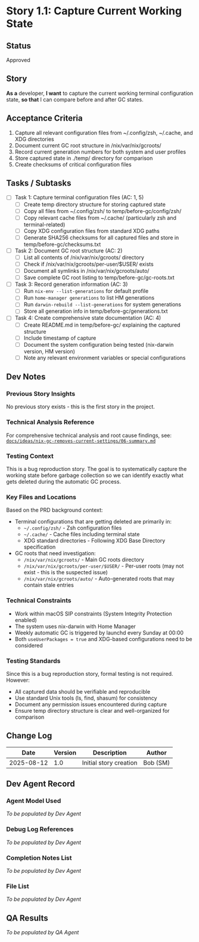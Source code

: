 # Story 1.1: Capture Current Working State

## Status

Approved

## Story

**As a** developer,
**I want** to capture the current working terminal configuration state,
**so that** I can compare before and after GC states.

## Acceptance Criteria

1. Capture all relevant configuration files from ~/.config/zsh, ~/.cache, and XDG directories
2. Document current GC root structure in /nix/var/nix/gcroots/
3. Record current generation numbers for both system and user profiles
4. Store captured state in ./temp/ directory for comparison
5. Create checksums of critical configuration files

## Tasks / Subtasks

- [ ] Task 1: Capture terminal configuration files (AC: 1, 5)
  - [ ] Create temp directory structure for storing captured state
  - [ ] Copy all files from ~/.config/zsh/ to temp/before-gc/config/zsh/
  - [ ] Copy relevant cache files from ~/.cache/ (particularly zsh and terminal-related)
  - [ ] Copy XDG configuration files from standard XDG paths
  - [ ] Generate SHA256 checksums for all captured files and store in temp/before-gc/checksums.txt
- [ ] Task 2: Document GC root structure (AC: 2)
  - [ ] List all contents of /nix/var/nix/gcroots/ directory
  - [ ] Check if /nix/var/nix/gcroots/per-user/$USER/ exists
  - [ ] Document all symlinks in /nix/var/nix/gcroots/auto/
  - [ ] Save complete GC root listing to temp/before-gc/gc-roots.txt
- [ ] Task 3: Record generation information (AC: 3)
  - [ ] Run `nix-env --list-generations` for default profile
  - [ ] Run `home-manager generations` to list HM generations
  - [ ] Run `darwin-rebuild --list-generations` for system generations
  - [ ] Store all generation info in temp/before-gc/generations.txt
- [ ] Task 4: Create comprehensive state documentation (AC: 4)
  - [ ] Create README.md in temp/before-gc/ explaining the captured structure
  - [ ] Include timestamp of capture
  - [ ] Document the system configuration being tested (nix-darwin version, HM version)
  - [ ] Note any relevant environment variables or special configurations

## Dev Notes

### Previous Story Insights

No previous story exists - this is the first story in the project.

### Technical Analysis Reference

For comprehensive technical analysis and root cause findings, see: [`docs/ideas/nix-gc-removes-current-settings/06-summary.md`](../../ideas/nix-gc-removes-current-settings/06-summary.md)

### Testing Context

This is a bug reproduction story. The goal is to systematically capture the working state before garbage collection so we can identify exactly what gets deleted during the automatic GC process.

### Key Files and Locations

Based on the PRD background context:

- Terminal configurations that are getting deleted are primarily in:
  - `~/.config/zsh/` - Zsh configuration files
  - `~/.cache/` - Cache files including terminal state
  - XDG standard directories - Following XDG Base Directory specification
- GC roots that need investigation:
  - `/nix/var/nix/gcroots/` - Main GC roots directory
  - `/nix/var/nix/gcroots/per-user/$USER/` - Per-user roots (may not exist - this is the suspected issue)
  - `/nix/var/nix/gcroots/auto/` - Auto-generated roots that may contain stale entries

### Technical Constraints

- Work within macOS SIP constraints (System Integrity Protection enabled)
- The system uses nix-darwin with Home Manager
- Weekly automatic GC is triggered by launchd every Sunday at 00:00
- Both `useUserPackages = true` and XDG-based configurations need to be considered

### Testing Standards

Since this is a bug reproduction story, formal testing is not required. However:

- All captured data should be verifiable and reproducible
- Use standard Unix tools (ls, find, shasum) for consistency
- Document any permission issues encountered during capture
- Ensure temp directory structure is clear and well-organized for comparison

## Change Log

| Date | Version | Description | Author |
|------|---------|-------------|---------|
| 2025-08-12 | 1.0 | Initial story creation | Bob (SM) |

## Dev Agent Record

### Agent Model Used

_To be populated by Dev Agent_

### Debug Log References

_To be populated by Dev Agent_

### Completion Notes List

_To be populated by Dev Agent_

### File List

_To be populated by Dev Agent_

## QA Results

_To be populated by QA Agent_
